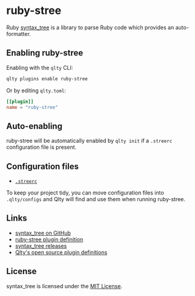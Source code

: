 # ruby-stree

Ruby [syntax_tree](https://github.com/ruby-syntax-tree/syntax_tree) is a library to parse Ruby code which provides an auto-formatter.

## Enabling ruby-stree

Enabling with the `qlty` CLI:

```bash
qlty plugins enable ruby-stree
```

Or by editing `qlty.toml`:

```toml
[[plugin]]
name = "ruby-stree"
```

## Auto-enabling

ruby-stree will be automatically enabled by `qlty init` if a `.streerc` configuration file is present.

## Configuration files

- [`.streerc`](https://github.com/ruby-syntax-tree/syntax_tree?tab=readme-ov-file#configuration)

To keep your project tidy, you can move configuration files into `.qlty/configs` and Qlty will find and use them when running ruby-stree.

## Links

- [syntax_tree on GitHub](https://github.com/ruby-syntax-tree/syntax_tree)
- [ruby-stree plugin definition](https://github.com/qltysh/qlty/tree/main/plugins/linters/ruby-stree)
- [syntax_tree releases](https://github.com/ruby-syntax-tree/syntax_tree/tags)
- [Qlty's open source plugin definitions](https://github.com/qltysh/qlty/tree/main/plugins/linters)

## License

syntax_tree is licensed under the [MIT License](https://github.com/ruby-syntax-tree/syntax_tree/blob/main/LICENSE).
